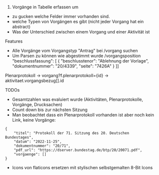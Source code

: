 1. Vorgänge in Tabelle erfassen um
- zu gucken welche Felder immer vorhanden sind.
- welche Typen von Vorgängen es gibt (nicht jeder Vorgang hat ein abstract)
- Was der Unterschied zwischen einem Vorgang und einer Aktivität ist

Features

- Alle Vorgänge vom Vorgangstyp "Antrag" bei /vorgang suchen
- Um Parsen zu können wie abgestimmt wurde /vorgangsposition
"beschlussfassung": [
    {
        "beschlusstenor": "Ablehnung der Vorlage",
        "dokumentnummer": "20/4339",
        "seite": "7426A"
    }
]]

Plenarprotokoll -> vorgang?f.plenarprotokoll={id} -> aktivitaet.vorgangsbezug[].id

TODOs
- Gesamtzahlen was evaluiert wurde (Aktivitäten, Plenarprotokolle, Vorgänge, Drucksachen)
- Count down bis zur nächsten Sitzung
- Man beobachtet dass ein Plenarprotokoll vorhanden ist aber noch kein Link, keine Vorgänge:
```
{
    "titel": "Protokoll der 71. Sitzung des 20. Deutschen Bundestages",
    "datum": "2022-11-25",
    "dokumentnummer": "20/71",
    "pdf_url": "https://dserver.bundestag.de/btp/20/20071.pdf",
    "vorgaenge": []
}
```
- Icons von flaticons ersetzen mit stylischen selbstgemalten 8-Bit Icons
